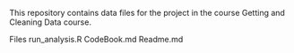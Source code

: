 This repository contains data files for the project in the course Getting
and Cleaning Data course.

Files
run_analysis.R
CodeBook.md
Readme.md